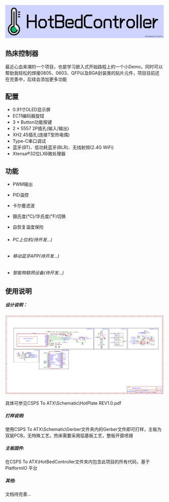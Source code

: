 ![Cover](Image\Cover.png)

## 热床控制器

最近心血来潮的一个项目，也是学习嵌入式开始路程上的一个小Demo，同时可以帮助我轻松的焊接0805、0603、QFP以及BGA封装类的贴片元件，项目目前还在完善中，后续会添加更多功能

## 配置

- 0.91寸OLED显示屏
- EC11编码器旋钮
- 3 * Button功能按键
- 2 * 5557 2P插孔(输入/输出)
- XH2.45插孔(连接T型热电偶)
- Type-C串口调试
- 蓝牙(BT)、低功耗蓝牙(BLR)、无线射频(2.4G WiFi)
- Xtensa®32位LX6微处理器

## 功能

- PWM输出

- PID温控

- 卡尔曼滤波

- 摄氏度(℃)/华氏度(℉)切换

- 自恢复温度保险

- ###### PC上位机(待开发...)

- ###### 移动蓝牙APP(待开发...)

- ###### 智能物联网设备(待开发...)

## 使用说明

##### 设计说明：

![Schematic](Image\Schematic.png)

具体可参见CSPS To ATX\Schematic\HotPlate REV1.0.pdf

##### 打样说明:

使用CSPS To ATX\Schematic\Gerber文件夹内的Gerber文件即可打样，主板为双层PCB，无特殊工艺。热床需要采用铝基板工艺，整板开窗喷锡

##### 主板固件:

在CSPS To ATX\HotBedController文件夹内包含此项目的所有代码，基于 PlatformIO 平台

##### 其他:

文档待完善...